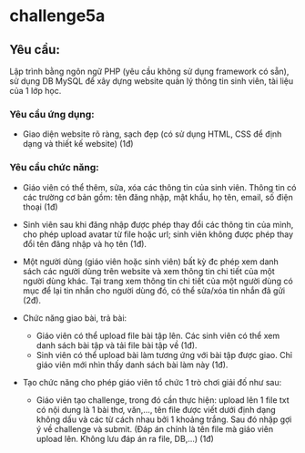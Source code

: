 # challenge5a

## Yêu cầu:

Lập trình bằng ngôn ngữ PHP (yêu cầu không sử dụng framework có sẵn), sử dụng DB MySQL để xây dựng website quản lý thông tin sinh viên, tài liệu của 1 lớp học.

### Yêu cầu ứng dụng:

- Giao diện website rõ ràng, sạch đẹp (có sử dụng HTML, CSS để định dạng và thiết kế website) (1đ)

### Yêu cầu chức năng:

- Giáo viên có thể thêm, sửa, xóa các thông tin của sinh viên. Thông tin có các trường cơ bản gồm: tên đăng nhập, mật khẩu, họ tên, email, số điện thoại (1đ)

- Sinh viên sau khi đăng nhập được phép thay đổi các thông tin của mình, cho phép upload avatar từ file hoặc url; sinh viên không được phép thay đổi tên đăng nhập và họ tên (1đ).

- Một người dùng (giáo viên hoặc sinh viên) bất kỳ đc phép xem danh sách các người dùng trên website và xem thông tin chi tiết của một người dùng khác. Tại trang xem thông tin chi tiết của một người dùng có mục để lại tin nhắn cho người dùng đó, có thể sửa/xóa tin nhắn đã gửi (2đ).

- Chức năng giao bài, trả bài:
    - Giáo viên có thể upload file bài tập lên. Các sinh viên có thể xem danh sách bài tập và tải file bài tập về (1đ).
    - Sinh viên có thể upload bài làm tương ứng với bài tập được giao. Chỉ giáo viên mới nhìn thấy danh sách bài làm này (1đ).

- Tạo chức năng cho phép giáo viên tổ chức 1 trò chơi giải đố như sau:
    - Giáo viên tạo challenge, trong đó cần thực hiện: upload lên 1 file txt có nội dung là 1 bài thơ, văn,…, tên file được viết dưới định dạng không dấu và các từ cách nhau bởi 1 khoảng trắng. Sau đó nhập gợi ý về challenge và submit. (Đáp án chính là tên file mà giáo viên upload lên. Không lưu đáp án ra file, DB,…) (1đ)
